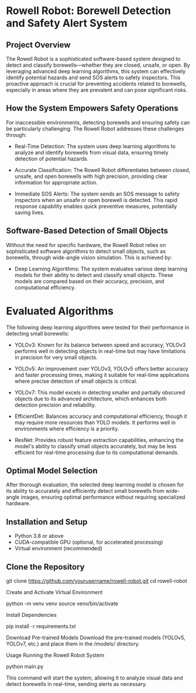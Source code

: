 # Rowell Robot: Borewell Detection and Safety Alert System

## Project Overview

The Rowell Robot is a sophisticated software-based system designed to detect and classify borewells—whether they are closed, unsafe, or open. By leveraging advanced deep learning algorithms, this system can effectively identify potential hazards and send SOS alerts to safety inspectors. This proactive approach is crucial for preventing accidents related to borewells, especially in areas where they are prevalent and can pose significant risks.

## How the System Empowers Safety Operations
For inaccessible environments, detecting borewells and ensuring safety can be particularly challenging. The Rowell Robot addresses these challenges through:

- Real-Time Detection: The system uses deep learning algorithms to analyze and identify borewells from visual data, ensuring timely detection of potential hazards.

- Accurate Classification: The Rowell Robot differentiates between closed, unsafe, and open borewells with high precision, providing clear information for appropriate action.

- Immediate SOS Alerts: The system sends an SOS message to safety inspectors when an unsafe or open borewell is detected. This rapid response capability enables quick preventive measures, potentially saving lives.

## Software-Based Detection of Small Objects

Without the need for specific hardware, the Rowell Robot relies on sophisticated software algorithms to detect small objects, such as borewells, through wide-angle vision simulation. This is achieved by:

- Deep Learning Algorithms: The system evaluates various deep learning models for their ability to detect and classify small objects. These models are compared based on their accuracy, precision, and computational efficiency.

# Evaluated Algorithms

The following deep learning algorithms were tested for their performance in detecting small borewells:

- YOLOv3: Known for its balance between speed and accuracy, YOLOv3 performs well in detecting objects in real-time but may have limitations in precision for very small objects.

- YOLOv5: An improvement over YOLOv3, YOLOv5 offers better accuracy and faster processing times, making it suitable for real-time applications where precise detection of small objects is critical.

- YOLOv7: This model excels in detecting smaller and partially obscured objects due to its advanced architecture, which enhances both detection precision and reliability.

- EfficientDet: Balances accuracy and computational efficiency, though it may require more resources than YOLO models. It performs well in environments where efficiency is a priority.

- ResNet: Provides robust feature extraction capabilities, enhancing the model's ability to classify small objects accurately, but may be less efficient for real-time processing due to its computational demands.

## Optimal Model Selection
After thorough evaluation, the selected deep learning model is chosen for its ability to accurately and efficiently detect small borewells from wide-angle images, ensuring optimal performance without requiring specialized hardware.

## Installation and Setup

- Python 3.8 or above
- CUDA-compatible GPU (optional, for accelerated processing)
- Virtual environment (recommended)

## Clone the Repository

git clone https://github.com/yourusername/rowell-robot.git
cd rowell-robot

Create and Activate Virtual Environment

python -m venv venv
source venv/bin/activate

Install Dependencies

pip install -r requirements.txt

Download Pre-trained Models
Download the pre-trained models (YOLOv5, YOLOv7, etc.) and place them in the /models/ directory.

Usage
Running the Rowell Robot System

python main.py

This command will start the system, allowing it to analyze visual data and detect borewells in real-time, sending alerts as necessary.










